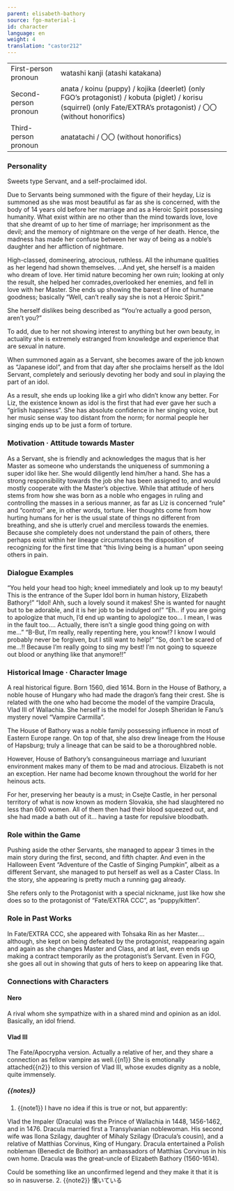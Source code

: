 ```yaml
---
parent: elisabeth-bathory
source: fgo-material-i
id: character
language: en
weight: 4
translation: "castor212"
---
```


<table>
  <tr><td>First-person pronoun</td><td>watashi kanji (atashi katakana)</td></tr>
  <tr><td>Second-person pronoun</td><td>anata / koinu (puppy) / kojika (deerlet) (only FGO’s protagonist) / kobuta (piglet) / korisu (squirrel) (only Fate/EXTRA’s protagonist) / 〇〇 (without honorifics)</td></tr>
  <tr><td>Third-person pronoun</td><td>anatatachi / 〇〇 (without honorifics)
</td></tr>
</table>

### Personality

Sweets type Servant, and a self-proclaimed idol.

Due to Servants being summoned with the figure of their heyday, Liz is summoned as she was most beautiful as far as she is concerned, with the body of 14 years old before her marriage and as a Heroic Spirit possessing humanity.
What exist within are no other than the mind towards love, love that she dreamt of up to her time of marriage; her imprisonment as the devil; and the memory of nightmare on the verge of her death. Hence, the madness has made her confuse between her way of being as a noble’s daughter and her affliction of nightmare.

High-classed, domineering, atrocious, ruthless. All the inhumane qualities as her legend had shown themselves. ...And yet, she herself is a maiden who dream of love. Her timid nature becoming her own ruin; looking at only the result, she helped her comrades,overlooked her enemies, and fell in love with her Master. She ends up showing the barest of line of humane goodness; basically “Well, can’t really say she is not a Heroic Spirit.”

She herself dislikes being described as “You’re actually a good person, aren’t you?”

To add, due to her not showing interest to anything but her own beauty, in actuality she is extremely estranged from knowledge and experience that are sexual in nature.

When summoned again as a Servant, she becomes aware of the job known as “Japanese idol”, and from that day after she proclaims herself as the Idol Servant, completely and seriously devoting her body and soul in playing the part of an idol.

As a result, she ends up looking like a girl who didn’t know any better. For Liz, the existence known as idol is the first that had ever gave her such a “girlish happiness”. She has absolute confidence in her singing voice, but her music sense way too distant from the norm; for normal people her singing ends up to be just a form of torture.

### Motivation · Attitude towards Master

As a Servant, she is friendly and acknowledges the magus that is her Master as someone who understands the uniqueness of summoning a super idol like her. She would diligently lend him/her a hand.
She has a strong responsibility towards the job she has been assigned to, and would mostly cooperate with the Master’s objective.
While that attitude of hers stems from how she was born as a noble who engages in ruling and controlling the masses in a serious manner, as far as Liz is concerned “rule” and “control” are, in other words, torture.
Her thoughts come from how hurting humans for her is the usual state of things no different from breathing, and she is utterly cruel and merciless towards the enemies. Because she completely does not understand the pain of others, there perhaps exist within her lineage circumstances the disposition of recognizing for the first time that “this living being is a human” upon seeing others in pain.

### Dialogue Examples

“You held your head too high; kneel immediately and look up to my beauty! This is the entrance of the Super Idol born in human history, Elizabeth Bathory!”
“Idol! Ahh, such a lovely sound it makes! She is wanted for naught but to be adorable, and it is her job to be indulged on!”
“Eh.. if you are going to apologize that much, I’d end up wanting to apologize too… I mean, I was in the fault too…. Actually, there isn’t a single good thing going on with me...”
“B-But, I’m really, really repenting here, you know!? I know I would probably never be forgiven, but I still want to help!”
“So, don’t be scared of me…!! Because I’m really going to sing my best! I’m not going to squeeze out blood or anything like that anymore!!”

### Historical Image · Character Image

A real historical figure. Born 1560, died 1614. Born in the House of Bathory, a noble house of Hungary who had made the dragon’s fang their crest. She is related with the one who had become the model of the vampire Dracula, Vlad III of Wallachia. She herself is the model for Joseph Sheridan le Fanu’s mystery novel “Vampire Carmilla”.

The House of Bathory was a noble family possessing influence in most of Eastern Europe range. On top of that, she also drew lineage from the House of Hapsburg; truly a lineage that can be said to be a thoroughbred noble.

However, House of Bathory’s consanguineous marriage and luxuriant environment makes many of them to be mad and atrocious. Elizabeth is not an exception. Her name had become known throughout the world for her heinous acts.

For her, preserving her beauty is a must; in Csejte Castle, in her personal territory of what is now known as modern Slovakia, she had slaughtered no less than 600 women. All of them then had their blood squeezed out, and she had made a bath out of it… having a taste for repulsive bloodbath.

### Role within the Game

Pushing aside the other Servants, she managed to appear 3 times in the main story during the first, second, and fifth chapter. And even in the Halloween Event “Adventure of the Castle of Singing Pumpkin”, albeit as a different Servant, she managed to put herself as well as a Caster Class. In the story, she appearing is pretty much a running gag already.

She refers only to the Protagonist with a special nickname, just like how she does so to the protagonist of “Fate/EXTRA CCC”, as “puppy/kitten”.

### Role in Past Works

In Fate/EXTRA CCC, she appeared with Tohsaka Rin as her Master…. although, she kept on being defeated by the protagonist, reappearing again and again as she changes Master and Class, and at last, even ends up making a contract temporarily as the protagonist’s Servant. Even in FGO, she goes all out in showing that guts of hers to keep on appearing like that.

### Connections with Characters

#### Nero

A rival whom she sympathize with in a shared mind and opinion as an idol. Basically, an idol friend.

#### Vlad III

The Fate/Apocrypha version. Actually a relative of her, and they share a connection as fellow vampire as well.{{n1}}
She is emotionally attached{{n2}} to this version of Vlad III, whose exudes dignity as a noble, quite immensely.

##### {{notes}}

1. {{note1}} I have no idea if this is true or not, but apparently:

  Vlad the Impaler (Dracula) was the Prince of Wallachia in 1448, 1456-1462, and in 1476. Dracula married first a Transylvanian noblewoman. His second wife was Ilona Szilagy, daughter of Mihaly Szilagy (Dracula’s cousin), and a relative of Matthias Corvinus, King of Hungary. Dracula entertained a Polish nobleman (Benedict de Boithor) an ambassadors of Matthias Corvinus in his own home. Dracula was the great-uncle of Elizabeth Bathory (1560-1614).

  Could be something like an unconfirmed legend and they make it that it is so in nasuverse.
2. {{note2}} 懐いている
